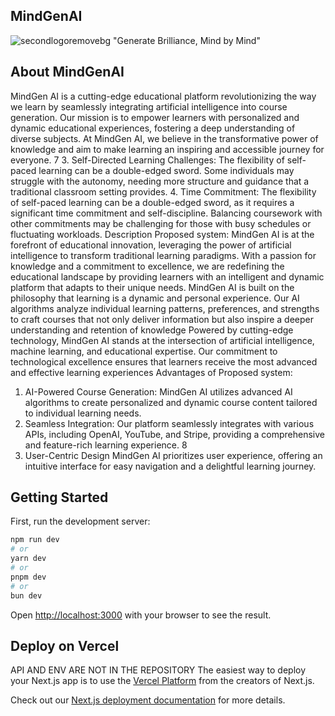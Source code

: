 ## MindGenAI 
![secondlogoremovebg](https://github.com/KKrishna11/MindGenAI/assets/97391972/00a925b2-958b-4d8b-bd3d-430a3d5bd0b9)
"Generate Brilliance, Mind by Mind"
## About MindGenAI
MindGen AI is a cutting-edge educational platform revolutionizing the way we learn by
seamlessly integrating artificial intelligence into course generation. Our mission is to
empower learners with personalized and dynamic educational experiences, fostering a deep
understanding of diverse subjects. At MindGen AI, we believe in the transformative power of
knowledge and aim to make learning an inspiring and accessible journey for everyone.
7
3. Self-Directed Learning Challenges:
The flexibility of self-paced learning can be a double-edged sword. Some
individuals may struggle with the autonomy, needing more structure and
guidance that a traditional classroom setting provides.
4. Time Commitment:
The flexibility of self-paced learning can be a double-edged sword, as it requires a
significant time commitment and self-discipline. Balancing coursework with other
commitments may be challenging for those with busy schedules or fluctuating
workloads.
Description Proposed system:
MindGen AI is at the forefront of educational innovation, leveraging the power of artificial
intelligence to transform traditional learning paradigms. With a passion for knowledge and a
commitment to excellence, we are redefining the educational landscape by providing
learners with an intelligent and dynamic platform that adapts to their unique needs.
MindGen AI is built on the philosophy that learning is a dynamic and personal experience.
Our AI algorithms analyze individual learning patterns, preferences, and strengths to craft
courses that not only deliver information but also inspire a deeper understanding and
retention of knowledge
Powered by cutting-edge technology, MindGen AI stands at the intersection of artificial
intelligence, machine learning, and educational expertise. Our commitment to technological
excellence ensures that learners receive the most advanced and effective learning
experiences
Advantages of Proposed system:
1. AI-Powered Course Generation:
MindGen AI utilizes advanced AI algorithms to create personalized and dynamic course
content tailored to individual learning needs.
2. Seamless Integration:
Our platform seamlessly integrates with various APIs, including OpenAI, YouTube, and Stripe,
providing a comprehensive and feature-rich learning experience.
8
3. User-Centric Design
MindGen AI prioritizes user experience, offering an intuitive interface for easy navigation
and a delightful learning journey.

## Getting Started

First, run the development server:

```bash
npm run dev
# or
yarn dev
# or
pnpm dev
# or
bun dev
```

Open [http://localhost:3000](http://localhost:3000) with your browser to see the result.

## Deploy on Vercel
API AND ENV ARE NOT IN THE REPOSITORY 
The easiest way to deploy your Next.js app is to use the [Vercel Platform](https://vercel.com/new?utm_medium=default-template&filter=next.js&utm_source=create-next-app&utm_campaign=create-next-app-readme) from the creators of Next.js.

Check out our [Next.js deployment documentation](https://nextjs.org/docs/deployment) for more details.
